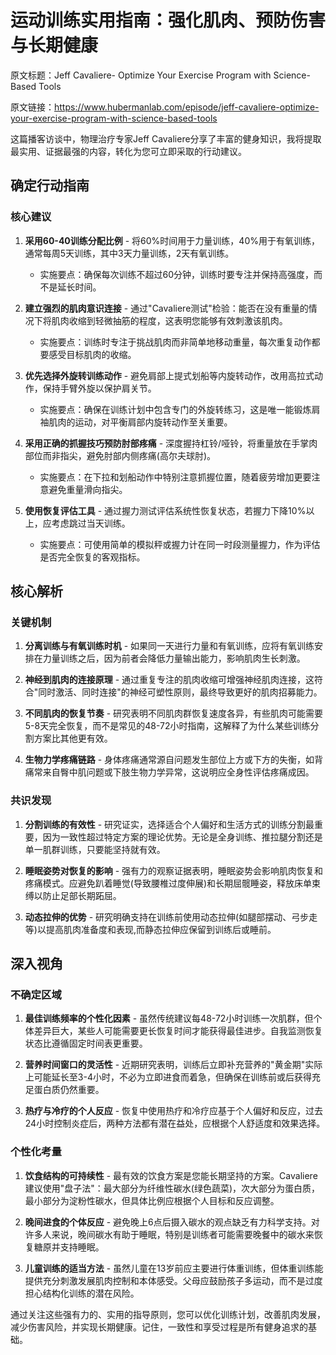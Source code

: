 # 运动训练实用指南：强化肌肉、预防伤害与长期健康

原文标题：Jeff Cavaliere- Optimize Your Exercise Program with Science-Based Tools

原文链接：https://www.hubermanlab.com/episode/jeff-cavaliere-optimize-your-exercise-program-with-science-based-tools

<YouTube videoId="UNCwdFxPtE8" />

这篇播客访谈中，物理治疗专家Jeff Cavaliere分享了丰富的健身知识，我将提取最实用、证据最强的内容，转化为您可立即采取的行动建议。

## 确定行动指南

### 核心建议
1. **采用60-40训练分配比例** - 将60%时间用于力量训练，40%用于有氧训练，通常每周5天训练，其中3天力量训练，2天有氧训练。
   - 实施要点：确保每次训练不超过60分钟，训练时要专注并保持高强度，而不是延长时间。

2. **建立强烈的肌肉意识连接** - 通过"Cavaliere测试"检验：能否在没有重量的情况下将肌肉收缩到轻微抽筋的程度，这表明您能够有效刺激该肌肉。
   - 实施要点：训练时专注于挑战肌肉而非简单地移动重量，每次重复动作都要感受目标肌肉的收缩。

3. **优先选择外旋转训练动作** - 避免肩部上提式划船等内旋转动作，改用高拉式动作，保持手臂外旋以保护肩关节。
   - 实施要点：确保在训练计划中包含专门的外旋转练习，这是唯一能锻炼肩袖肌肉的运动，对平衡肩部内旋转动作至关重要。

4. **采用正确的抓握技巧预防肘部疼痛** - 深度握持杠铃/哑铃，将重量放在手掌肉部位而非指尖，避免肘部内侧疼痛(高尔夫球肘)。
   - 实施要点：在下拉和划船动作中特别注意抓握位置，随着疲劳增加更要注意避免重量滑向指尖。

5. **使用恢复评估工具** - 通过握力测试评估系统性恢复状态，若握力下降10%以上，应考虑跳过当天训练。
   - 实施要点：可使用简单的模拟秤或握力计在同一时段测量握力，作为评估是否完全恢复的客观指标。

## 核心解析

### 关键机制
1. **分离训练与有氧训练时机** - 如果同一天进行力量和有氧训练，应将有氧训练安排在力量训练之后，因为前者会降低力量输出能力，影响肌肉生长刺激。

2. **神经到肌肉的连接原理** - 通过重复专注的肌肉收缩可增强神经肌肉连接，这符合"同时激活、同时连接"的神经可塑性原则，最终导致更好的肌肉招募能力。

3. **不同肌肉的恢复节奏** - 研究表明不同肌肉群恢复速度各异，有些肌肉可能需要5-8天完全恢复，而不是常见的48-72小时指南，这解释了为什么某些训练分割方案比其他更有效。

4. **生物力学疼痛链路** - 身体疼痛通常源自问题发生部位上方或下方的失衡，如背痛常来自臀中肌问题或下肢生物力学异常，这说明应全身性评估疼痛成因。

### 共识发现
1. **分割训练的有效性** - 研究证实，选择适合个人偏好和生活方式的训练分割最重要，因为一致性超过特定方案的理论优势。无论是全身训练、推拉腿分割还是单一肌群训练，只要能坚持就有效。

2. **睡眠姿势对恢复的影响** - 强有力的观察证据表明，睡眠姿势会影响肌肉恢复和疼痛模式。应避免趴着睡觉(导致腰椎过度伸展)和长期屈髋睡姿，释放床单束缚以防止足部长期跖屈。

3. **动态拉伸的优势** - 研究明确支持在训练前使用动态拉伸(如腿部摆动、弓步走等)以提高肌肉准备度和表现,而静态拉伸应保留到训练后或睡前。

## 深入视角

### 不确定区域
1. **最佳训练频率的个性化因素** - 虽然传统建议每48-72小时训练一次肌群，但个体差异巨大，某些人可能需要更长恢复时间才能获得最佳进步。自我监测恢复状态比遵循固定时间表更重要。

2. **营养时间窗口的灵活性** - 近期研究表明，训练后立即补充营养的"黄金期"实际上可能延长至3-4小时，不必为立即进食而着急，但确保在训练前或后获得充足蛋白质仍然重要。

3. **热疗与冷疗的个人反应** - 恢复中使用热疗和冷疗应基于个人偏好和反应，过去24小时控制炎症后，两种方法都有潜在益处，应根据个人舒适度和效果选择。

### 个性化考量
1. **饮食结构的可持续性** - 最有效的饮食方案是您能长期坚持的方案。Cavaliere建议使用"盘子法"：最大部分为纤维性碳水(绿色蔬菜)，次大部分为蛋白质，最小部分为淀粉性碳水，但具体比例应根据个人目标和反应调整。

2. **晚间进食的个体反应** - 避免晚上6点后摄入碳水的观点缺乏有力科学支持。对许多人来说，晚间碳水有助于睡眠，特别是训练者可能需要晚餐中的碳水来恢复糖原并支持睡眠。

3. **儿童训练的适当方法** - 虽然儿童在13岁前应主要进行体重训练，但体重训练能提供充分刺激发展肌肉控制和本体感受。父母应鼓励孩子多运动，而不是过度担心结构化训练的潜在风险。

通过关注这些强有力的、实用的指导原则，您可以优化训练计划，改善肌肉发展，减少伤害风险，并实现长期健康。记住，一致性和享受过程是所有健身追求的基础。

